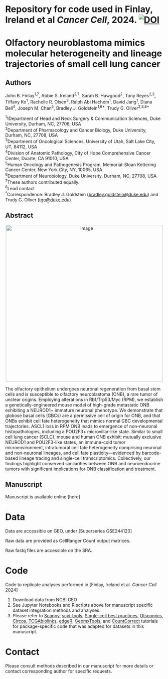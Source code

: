 Repository for code used in Finlay, Ireland et al *Cancer Cell*, 2024.
[![DOI](https://zenodo.org/badge/770956471.svg)](https://zenodo.org/doi/10.5281/zenodo.10829938)
==========================================================

# Olfactory neuroblastoma mimics molecular heterogeneity and lineage trajectories of small cell lung cancer

## Authors
John B. Finlay<sup>1,7</sup>, Abbie S. Ireland<sup>2,7</sup>, Sarah B. Hawgood<sup>2</sup>, Tony Reyes<sup>2,3</sup>, Tiffany Ko<sup>1</sup>, Rachelle R. Olsen<sup>3</sup>, Ralph Abi Hachem<sup>1</sup>, David Jang<sup>1</sup>, 
Diana Bell<sup>4</sup>, Joseph M. Chan<sup>5</sup>, Bradley J. Goldstein<sup>1,6*</sup>, Trudy G. Oliver<sup>2,3,8*</sup>

<sup>1</sup>1Department of Head and Neck Surgery & Communication Sciences, Duke University, Durham, NC, 27708, USA\
<sup>2</sup>Department of Pharmacology and Cancer Biology, Duke University, Durham, NC, 27708, USA\
<sup>3</sup>Department of Oncological Sciences, University of Utah, Salt Lake City, UT, 84112, USA\
<sup>4</sup>Division of Anatomic Pathology, City of Hope Comprehensive Cancer Center, Duarte, CA 91010, USA\
<sup>5</sup>Human Oncology and Pathogenesis Program, Memorial-Sloan Kettering Cancer Center, New York City, NY, 10065, USA\
<sup>6</sup>Department of Neurobiology, Duke University, Durham, NC, 27708, USA\
<sup>7</sup>These authors contributed equally.\
<sup>8</sup>Lead contact\
<sup>*</sup>Correspondence: Bradley J. Goldstein (bradley.goldstein@duke.edu) and Trudy G. Oliver (tgo@duke.edu)

## Abstract
<p align="center">
<img width="500" alt="image" src="https://github.com/Goldstein-Lab/Finlay_and_Ireland_et_al_mouse_ONB/assets/114078688/9b2f5ecf-aa38-47cf-8b10-20a969e3b0e9">
</p>
The olfactory epithelium undergoes neuronal regeneration from basal stem cells and is susceptible to olfactory neuroblastoma (ONB), a rare tumor of unclear origins. Employing alterations in Rb1/Trp53/Myc (RPM), we establish a genetically-engineered mouse model of high-grade metastatic ONB exhibiting a NEUROD1+ immature neuronal phenotype. We demonstrate that globose basal cells (GBCs) are a permissive cell of origin for ONB, and that ONBs exhibit cell fate heterogeneity that mimics normal GBC developmental trajectories. ASCL1 loss in RPM ONB leads to emergence of non-neuronal histopathologies, including a POU2F3+ microvillar-like state. Similar to small cell lung cancer (SCLC), mouse and human ONB exhibit: mutually exclusive NEUROD1 and POU2F3-like states, an immune-cold tumor microenvironment, intratumoral cell fate heterogeneity comprising neuronal and non-neuronal lineages, and cell fate plasticity—evidenced by barcode-based lineage tracing and single-cell transcriptomics. Collectively, our findings highlight conserved similarities between ONB and neuroendocrine tumors with significant implications for ONB classification and treatment.

## Manuscript
Manuscript is available online [here]

# Data
Data are accessible on GEO, under [Superseries GSE244123]

Raw data are provided as CellRanger Count output matrices. 

Raw fastq files are accessible on the SRA.
  
# Code
Code to replicate analyses performed in [Finlay, Ireland et al. *Cancer Cell* 2024]

1. Download data from NCBI GEO
2. See Jupyter Notebooks and R scripts above for manuscript specific dataset integration methods and analyses.
3. Please refer to [Scanpy](https://scanpy.readthedocs.io/en/stable/), [scvi-tools](https://docs.scvi-tools.org/en/stable/tutorials/index.html), [Single-cell best practices](https://www.sc-best-practices.org/), [Otscomics](https://github.com/cantinilab/OT-scOmics), [Circos](https://github.com/saeyslab/nichenetr/blob/master/vignettes/seurat_wrapper_circos.md), [TCGAbiolinks](https://bioconductor.org/packages/release/bioc/html/TCGAbiolinks.html), [edgeR](https://bioconductor.org/packages/release/bioc/html/edgeR.html), [GeomxTools](https://bioconductor.org/packages/devel/workflows/vignettes/GeoMxWorkflows/inst/doc/GeomxTools_RNA-NGS_Analysis.html), and [CountCorrect](https://github.com/BayraktarLab/CountCorrect) tutorials for package-specific code that was adapted for datasets in this manuscript. 

# Contact
Please consult methods described in our manuscript for more details or contact corresponding author for specific requests.




